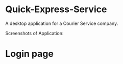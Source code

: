 # Quick-Express-Service
A desktop application for a Courier Service company.

Screenshots of Application:

# Login page


